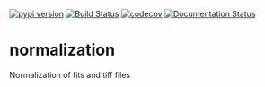 [![pypi version](https://img.shields.io/pypi/v/neunorm.svg)](https://pypi.python.org/pypi/neunorm)
[![Build Status](https://travis-ci.org/scikit-beam/NeuNorm.svg?branch=master)](https://travis-ci.org/scikit-beam/NeuNorm)
[![codecov](https://codecov.io/gh/ornlneutronimaging/NeuNorm/branch/master/graph/badge.svg)](https://codecov.io/gh/ornlneutronimaging/NeuNorm)
[![Documentation Status](https://readthedocs.org/projects/neunorm/badge/?version=latest)](http://neunorm.readthedocs.io/en/latest/?badge=latest)


# normalization
Normalization of fits and tiff files
